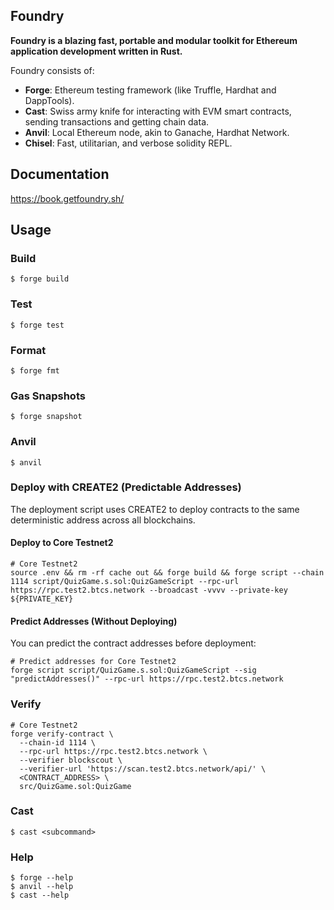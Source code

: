 ## Foundry

**Foundry is a blazing fast, portable and modular toolkit for Ethereum application development written in Rust.**

Foundry consists of:

-   **Forge**: Ethereum testing framework (like Truffle, Hardhat and DappTools).
-   **Cast**: Swiss army knife for interacting with EVM smart contracts, sending transactions and getting chain data.
-   **Anvil**: Local Ethereum node, akin to Ganache, Hardhat Network.
-   **Chisel**: Fast, utilitarian, and verbose solidity REPL.

## Documentation

https://book.getfoundry.sh/

## Usage

### Build

```shell
$ forge build
```

### Test

```shell
$ forge test
```

### Format

```shell
$ forge fmt
```

### Gas Snapshots

```shell
$ forge snapshot
```

### Anvil

```shell
$ anvil
```

### Deploy with CREATE2 (Predictable Addresses)

The deployment script uses CREATE2 to deploy contracts to the same deterministic address across all blockchains.

#### Deploy to Core Testnet2

```shell
# Core Testnet2
source .env && rm -rf cache out && forge build && forge script --chain 1114 script/QuizGame.s.sol:QuizGameScript --rpc-url https://rpc.test2.btcs.network --broadcast -vvvv --private-key ${PRIVATE_KEY}
```

#### Predict Addresses (Without Deploying)

You can predict the contract addresses before deployment:

```shell
# Predict addresses for Core Testnet2
forge script script/QuizGame.s.sol:QuizGameScript --sig "predictAddresses()" --rpc-url https://rpc.test2.btcs.network
```

### Verify

```shell
# Core Testnet2
forge verify-contract \
  --chain-id 1114 \
  --rpc-url https://rpc.test2.btcs.network \
  --verifier blockscout \
  --verifier-url 'https://scan.test2.btcs.network/api/' \
  <CONTRACT_ADDRESS> \
  src/QuizGame.sol:QuizGame
```

### Cast

```shell
$ cast <subcommand>
```

### Help

```shell
$ forge --help
$ anvil --help
$ cast --help
```
